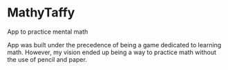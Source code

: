 # MathyTaffy
App to practice mental math

App was built under the precedence of being a game dedicated to learning math. However, my vision ended up being a way to practice math without the use of pencil and paper. 
